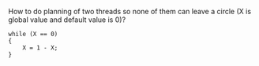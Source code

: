 How to do planning of two threads so none of them can leave a circle (X is global value and default value is 0)?

```
while (X == 0)
{
    X = 1 - X;
}
```